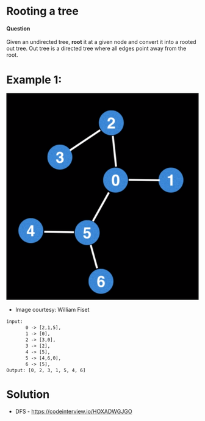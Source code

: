 # Rooting a tree
 
 
#### Question
Given an undirected tree, **root** it at a given node and convert it into a rooted out tree.
Out tree is a directed tree where all edges point away from the root.
# Example 1:
![Example1](input_RootingATree.png)
 - Image courtesy: William Fiset
```
input:  
       0 -> [2,1,5],
       1 -> [0],
       2 -> [3,0],
       3 -> [2],
       4 -> [5],
       5 -> [4,6,0], 
       6 -> [5],
Output: [0, 2, 3, 1, 5, 4, 6]
 ```
 
# Solution
* DFS - https://codeinterview.io/HOXADWGJGO
